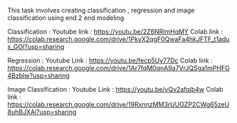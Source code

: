 This task involves creating classification , regression and image classification using end 2 end modeling

Classification :
  Youtube link : https://youtu.be/2Z6NRlmHqMY
  Colab link : https://colab.research.google.com/drive/1PkvX2qgF0QwaFa4hkJFTF_t1adus_GOl?usp=sharing


Regression :
  Youtube Link : https://youtu.be/fecp5Uy77Dc
  Colab link : https://colab.research.google.com/drive/1Ar7fqM0qnA9a7VrJQSga1mPHFG4BzbIw?usp=sharing


Image Classification : 
  Youtube Link : https://youtu.be/vQv2afqjb4w
  Colab link : https://colab.research.google.com/drive/19RxnnzMM3rUUOZP2CWg65zeU8uhBJXAj?usp=sharing
